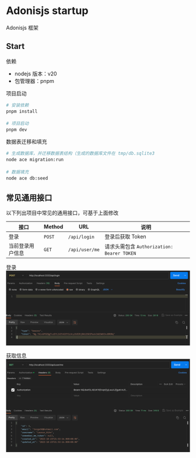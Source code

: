 # Adonisjs startup

Adonisjs 框架

## Start

依赖

- nodejs 版本：v20
- 包管理器：pnpm


项目启动
```bash
# 安装依赖
pnpm install

# 项目启动
pnpm dev
```

数据表迁移和填充
```bash
# 生成数据库，并迁移数据表结构（生成的数据库文件在 tmp/db.sqlite3
node ace migration:run

# 数据填充
node ace db:seed
```

## 常见通用接口

以下列出项目中常见的通用接口，可基于上面修改

| 接口             | Method | URL            | 说明                                        |
| ---------------- | ------ | -------------- | ------------------------------------------- |
| 登录             | `POST` | `/api/login`   | 登录后获取 Token                            |
| 当前登录用户信息 | `GET`  | `/api/user/me` | 请求头需包含  `Authorization: Bearer TOKEN` |

登录
![](docs/login.png)

获取信息
![](docs/me.png)
